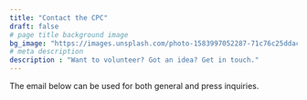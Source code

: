 ```yaml
---
title: "Contact the CPC"
draft: false
# page title background image
bg_image: "https://images.unsplash.com/photo-1583997052287-71c76c25ddac?ixlib=rb-1.2.1&ixid=eyJhcHBfaWQiOjEyMDd9&auto=format&fit=crop&w=1489&q=80"
# meta description
description : "Want to volunteer? Got an idea? Get in touch."
---
```

The email below can be used for both general and press inquiries.
